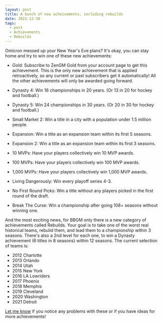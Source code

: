 ```yaml
---
layout: post
title: A bunch of new acheivements, including rebuilds
date: 2021-12-30
tags:
  - post
  - Achievements
  - Rebuilds
---
```


Omicron messed up your New Year's Eve plans? It's okay, you can stay home and try to win one of these new achievements:

<!--more-->

- Gold: Subscribe to ZenGM Gold from your account page to get this achievement. This is the only new achievement that is applied retroactively, so any current or past subscribers get it automatically! All the other achievements will only be awarded going forward.

- Dynasty 4: Win 16 championships in 20 years. (Or 13 in 20 for hockey and football.)

- Dynasty 5: Win 24 championships in 30 years. (Or 20 in 30 for hockey and football.)

- Small Market 2: Win a title in a city with a population under 1.5 million people.

- Expansion: Win a title as an expansion team within its first 5 seasons.

- Expansion 2: Win a title as an expansion team within its first 3 seasons.

- 10 MVPs: Have your players collectively win 10 MVP awards.

- 100 MVPs: Have your players collectively win 100 MVP awards.

- 1,000 MVPs: Have your players collectively win 1,000 MVP awards.

- Living Dangerously: Win every playoff series 4-3.

- No First Round Picks: Win a title without any players picked in the first round of the draft.

- Break The Curse: Win a championship after going 108+ seasons without winning one.

And the most exciting news, for BBGM only there is a new category of achievements called Rebuilds. Your goal is to take one of the worst real historical teams, rebulid them, and lead them to a championship within 3 seasons. There's also a 2nd level for each one, to win a Dynasty achievement (6 titles in 8 seasons) within 12 seasons. The current selection of teams is:

- 2012 Charlotte
- 2013 Orlando
- 2014 Utah
- 2015 New York
- 2016 LA Lowriders
- 2017 Phoenix
- 2018 Memphis
- 2019 Cleveland
- 2020 Washington
- 2021 Detroit

[Let me know](/contact/) if you notice any problems with these or if you have ideas for more achievements!
